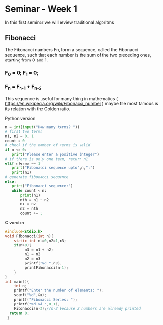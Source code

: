 # Seminar - Week 1
In this first seminar we will review traditional algoritms 
## Fibonacci

The Fibonacci numbers Fn, form a sequence, called the Fibonacci sequence, such that each number is the sum of the two preceding ones, starting from 0 and 1.

###  F<sub>0</sub> = 0;  F<sub>1</sub> = 0;
###  F<sub>n</sub> = F<sub>n-1</sub> + F<sub>n-2</sub>

This sequence is useful for many thing in mathematics (  https://en.wikipedia.org/wiki/Fibonacci_number ) maybe the most famous is its relation with the Golden ratio.

Python version

```Python
n = int(input("How many terms? "))
# first two terms
n1, n2 = 0, 1
count = 0
# check if the number of terms is valid
if n <= 0:
   print("Please enter a positive integer")
# if there is only one term, return n1
elif nterms == 1:
   print("Fibonacci sequence upto",n,":")
   print(n1)
# generate fibonacci sequence
else:
   print("Fibonacci sequence:")
   while count < n:
       print(n1)
       nth = n1 + n2
       n1 = n2
       n2 = nth
       count += 1
```
C version
``` C
#include<stdio.h>    
void Fibonacci(int n){    
    static int n1=0,n2=1,n3;    
    if(n>0){    
         n3 = n1 + n2;    
         n1 = n2;    
         n2 = n3;    
         printf("%d ",n3);    
         printFibonacci(n-1);    
    }    
}    
int main(){    
    int n;    
    printf("Enter the number of elements: ");    
    scanf("%d",&n);    
    printf("Fibonacci Series: ");    
    printf("%d %d ",0,1);    
    Fibonacci(n-2);//n-2 because 2 numbers are already printed    
  return 0;  
 }    
```



